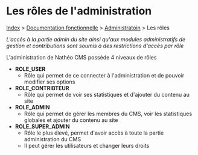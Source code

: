 # Les rôles de l'administration

[Index](../../index.md) > [Documentation fonctionnelle](../index.md) > [Administratoin](index.md) > Les rôles

*L'accès à la partie admin du site ainsi qu'aux modules administratifs de gestion et contributions sont soumis à des restrictions d'accès par rôle*

L'administration de Nathéo CMS possède 4 niveaux de rôles
* **ROLE_USER**
  * Rôle qui permet de ce connecter à l'administration et de pouvoir modifier ses options
* **ROLE_CONTRIBTEUR**
  * Rôle qui permet de voir ses statistiques et d'ajouter du contenu au site
* **ROLE_ADMIN**
  * Rôle qui permet de gérer les membres du CMS, voir les statistiques globales et ajouter du contenu au site
* **ROLE_SUPER_ADMIN**
  * Rôle le plus élevé, permet d'avoir accès à toute la partie administration du CMS 
  * Il peut gérer les utilisateurs et changer leurs droits